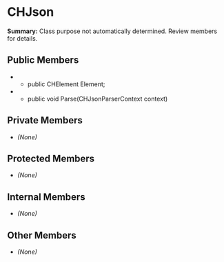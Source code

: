 # CHJson

**Summary:** Class purpose not automatically determined. Review members for details.

## Public Members
- - public CHElement Element;
- - public void Parse(CHJsonParserContext context)

## Private Members
- *(None)*

## Protected Members
- *(None)*

## Internal Members
- *(None)*

## Other Members
- *(None)*
